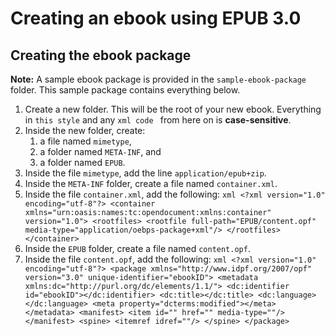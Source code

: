 # Creating an ebook using EPUB 3.0

## Creating the ebook package

**Note:** A sample ebook package is provided in the `sample-ebook-package` folder. This sample package contains everything below.

1. Create a new folder. This will be the root of your new ebook. Everything in `this style` and any
        ```xml
        code
        ```
     from here on is **case-sensitive**.
2. Inside the new folder, create:
    1. a file named `mimetype`,
    2. a folder named `META-INF`, and
    3. a folder named `EPUB`.
3. Inside the file `mimetype`, add the line `application/epub+zip`.
4. Inside the `META-INF` folder, create a file named `container.xml`.
5. Inside the file `container.xml`, add the following:
        ```xml
        <?xml version="1.0" encoding="utf-8"?>
        <container xmlns="urn:oasis:names:tc:opendocument:xmlns:container" version="1.0">
            <rootfiles>
                <rootfile full-path="EPUB/content.opf" media-type="application/oebps-package+xml"/>
            </rootfiles>
        </container>
        ```
6. Inside the `EPUB` folder, create a file named `content.opf`.
7. Inside the file `content.opf`, add the following:
        ```xml
        <?xml version="1.0" encoding="utf-8"?>
        <package xmlns="http://www.idpf.org/2007/opf" version="3.0" unique-identifier="ebookID">
            <metadata xmlns:dc="http://purl.org/dc/elements/1.1/">
                <dc:identifier id="ebookID"></dc:identifier>
                <dc:title></dc:title>
                <dc:language></dc:language>
                <meta property="dcterms:modified"></meta>
            </metadata>
            <manifest>
                <item id="" href="" media-type=""/>
            </manifest>
            <spine>
                <itemref idref=""/>
            </spine>
        </package>
        ```
